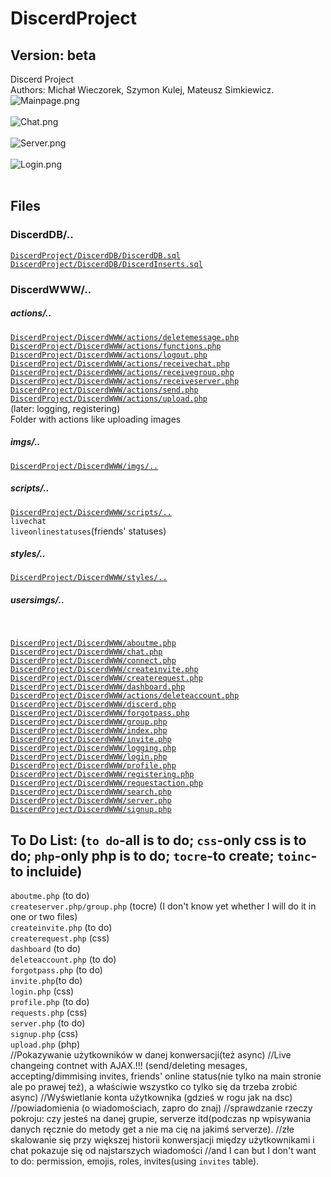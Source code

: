# DiscerdProject
## Version: beta

Discerd Project<br>
Authors: Michał Wieczorek, Szymon Kulej, Mateusz Simkiewicz.
<img src="https://cdn.discordapp.com/attachments/966375404501880922/983329788309696543/unknown.png" alt="Mainpage.png" style="display: block;"><br>
<img src="https://cdn.discordapp.com/attachments/966375404501880922/983330241185476608/unknown.png" alt="Chat.png" style="display: block;"><br>
<img src="https://cdn.discordapp.com/attachments/966375404501880922/983330518298931230/unknown.png" alt="Server.png" style="display: block;"><br>
<img src="https://cdn.discordapp.com/attachments/966375404501880922/983333008608210964/unknown.png" alt="Login.png" style="display: block;"><br>

## Files
### DiscerdDB/..
<a href="https://github.com/Michallesss/DiscerdProject/blob/main/DB/DiscerdDB.sql">```DiscerdProject/DiscerdDB/DiscerdDB.sql```</a><br>
<a href="https://github.com/Michallesss/DiscerdProject/blob/main/DB/DiscerdInserts.sql">```DiscerdProject/DiscerdDB/DiscerdInserts.sql```</a><br>

### DiscerdWWW/..
##### actions/..
<a href="https://github.com/Michallesss/DiscerdProject/blob/main/DiscerdWWW/actions/deletemessage.php">```DiscerdProject/DiscerdWWW/actions/deletemessage.php```</a><br>
<a href="https://github.com/Michallesss/DiscerdProject/blob/main/DiscerdWWW/actions/functions.php">```DiscerdProject/DiscerdWWW/actions/functions.php```</a><br>
<a href="https://github.com/Michallesss/DiscerdProject/blob/main/DiscerdWWW/actions/logout.php">```DiscerdProject/DiscerdWWW/actions/logout.php```</a><br>
<a href="https://github.com/Michallesss/DiscerdProject/blob/main/DiscerdWWW/actions/receivechat.php">```DiscerdProject/DiscerdWWW/actions/receivechat.php```</a><br>
<a href="https://github.com/Michallesss/DiscerdProject/blob/main/DiscerdWWW/actions/receivegroup.php">```DiscerdProject/DiscerdWWW/actions/receivegroup.php```</a><br>
<a href="https://github.com/Michallesss/DiscerdProject/blob/main/DiscerdWWW/actions/receiveserver.php">```DiscerdProject/DiscerdWWW/actions/receiveserver.php```</a><br>
<a href="https://github.com/Michallesss/DiscerdProject/blob/main/DiscerdWWW/actions/send.php">```DiscerdProject/DiscerdWWW/actions/send.php```</a><br>
<a href="https://github.com/Michallesss/DiscerdProject/blob/main/DiscerdWWW/actions/upload.php">```DiscerdProject/DiscerdWWW/actions/upload.php```</a><br>
(later: logging, registering)<br>
Folder with actions like uploading images<br>

##### imgs/..
<a href="https://github.com/Michallesss/DiscerdProject/tree/main/DiscerdWWW/imgs">```DiscerdProject/DiscerdWWW/imgs/..```</a><br>

##### scripts/..
<a href="https://github.com/Michallesss/DiscerdProject/tree/main/DiscerdWWW/scripts">```DiscerdProject/DiscerdWWW/scripts/..```</a><br>
```livechat```<br>
```liveonlinestatuses```(friends' statuses)<br>

##### styles/..
<a href="https://github.com/Michallesss/DiscerdProject/tree/main/DiscerdWWW/styles">```DiscerdProject/DiscerdWWW/styles/..```</a><br>

##### usersimgs/..
<a href="https://github.com/Michallesss/DiscerdProject/tree/main/DiscerdWWW/usersimgs"></a><br>

<a href="https://github.com/Michallesss/DiscerdProject/blob/main/DiscerdWWW/aboutme.php">```DiscerdProject/DiscerdWWW/aboutme.php```</a><br>
<a href="https://github.com/Michallesss/DiscerdProject/blob/main/DiscerdWWW/chat.php">```DiscerdProject/DiscerdWWW/chat.php```</a><br>
<a href="https://github.com/Michallesss/DiscerdProject/blob/main/DiscerdWWW/connect.php">```DiscerdProject/DiscerdWWW/connect.php```</a><br>
<a href="https://github.com/Michallesss/DiscerdProject/blob/main/DiscerdWWW/createinvite.php">```DiscerdProject/DiscerdWWW/createinvite.php```</a><br>
<a href="https://github.com/Michallesss/DiscerdProject/blob/main/DiscerdWWW/createrequest.php">```DiscerdProject/DiscerdWWW/createrequest.php```</a><br>
<a href="https://github.com/Michallesss/DiscerdProject/blob/main/DiscerdWWW/dashboard.php">```DiscerdProject/DiscerdWWW/dashboard.php```</a><br>
<a href="https://github.com/Michallesss/DiscerdProject/blob/main/DiscerdWWW/deleteaccount.php">```DiscerdProject/DiscerdWWW/actions/deleteaccount.php```</a><br>
<a href="https://github.com/Michallesss/DiscerdProject/blob/main/DiscerdWWW/discerd.php">```DiscerdProject/DiscerdWWW/discerd.php```</a><br>
<a href="https://github.com/Michallesss/DiscerdProject/blob/main/DiscerdWWW/forgotpass.php">```DiscerdProject/DiscerdWWW/forgotpass.php```</a><br>
<a href="https://github.com/Michallesss/DiscerdProject/blob/main/DiscerdWWW/group.php">```DiscerdProject/DiscerdWWW/group.php```</a><br>
<a href="https://github.com/Michallesss/DiscerdProject/blob/main/DiscerdWWW/index.php">```DiscerdProject/DiscerdWWW/index.php```</a><br>
<a href="https://github.com/Michallesss/DiscerdProject/blob/main/DiscerdWWW/invite.php">```DiscerdProject/DiscerdWWW/invite.php```</a><br>
<a href="https://github.com/Michallesss/DiscerdProject/blob/main/DiscerdWWW/logging.php">```DiscerdProject/DiscerdWWW/logging.php```</a><br>
<a href="https://github.com/Michallesss/DiscerdProject/blob/main/DiscerdWWW/login.php">```DiscerdProject/DiscerdWWW/login.php```</a><br>
<a href="https://github.com/Michallesss/DiscerdProject/blob/main/DiscerdWWW/profile.php">```DiscerdProject/DiscerdWWW/profile.php```</a><br>
<a href="https://github.com/Michallesss/DiscerdProject/blob/main/DiscerdWWW/registering.php">```DiscerdProject/DiscerdWWW/registering.php```</a><br>
<a href="https://github.com/Michallesss/DiscerdProject/blob/main/DiscerdWWW/requestaction.php">```DiscerdProject/DiscerdWWW/requestaction.php```</a><br>
<a href="https://github.com/Michallesss/DiscerdProject/blob/main/DiscerdWWW/search.php">```DiscerdProject/DiscerdWWW/search.php```</a><br>
<a href="https://github.com/Michallesss/DiscerdProject/blob/main/DiscerdWWW/server.php">```DiscerdProject/DiscerdWWW/server.php```</a><br>
<a href="https://github.com/Michallesss/DiscerdProject/blob/main/DiscerdWWW/signup.php">```DiscerdProject/DiscerdWWW/signup.php```</a><br>


## To Do List: (```to do```-all is to do; ```css```-only css is to do; ```php```-only php is to do; ```tocre```-to create; ```toinc```-to incluide)
```aboutme.php``` (to do)<br>
```createserver.php/group.php``` (tocre) (I don't know yet whether I will do it in one or two files)<br>
```createinvite.php``` (to do)<br>
```createrequest.php``` (css)<br>
```dashboard``` (to do)<br>
```deleteaccount.php``` (to do)<br>
```forgotpass.php``` (to do)<br>
```invite.php```(to do)<br>
```login.php``` (css)<br>
```profile.php``` (to do)<br>
```requests.php``` (css)<br>
```server.php``` (to do)<br>
```signup.php``` (css)<br>
```upload.php``` (php)<br>
//Pokazywanie użytkowników w danej konwersacji(też async)
//Live changeing contnet with AJAX.!!! (send/deleting mesages, accepting/dimmising invites, friends' online status(nie tylko na main stronie ale po prawej też), a właściwie wszystko co tylko się da trzeba zrobić async)
//Wyświetlanie konta użytkownika (gdzieś w rogu jak na dsc)
//powiadomienia (o wiadomościach, zapro do znaj)
//sprawdzanie rzeczy pokroju: czy jesteś na danej grupie, serverze itd(podczas np wpisywania danych ręcznie do metody get a nie ma cię na jakimś serverze).
//złe skalowanie się przy większej historii konwersjacji między użytkownikami i chat pokazuje się od najstarszych wiadomości
//and I can but I don't want to do: permission, emojis, roles, invites(using `invites` table).